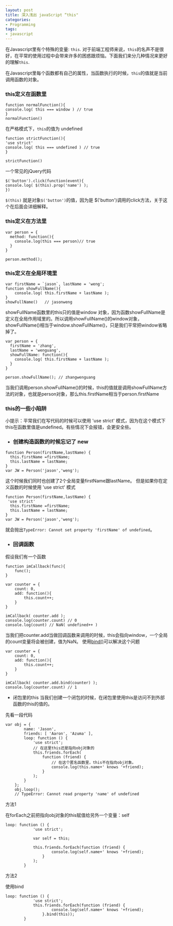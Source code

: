 ```yaml
---
layout: post
title: 深入浅出 javaScript “this" 
categories:
- Programming
tags:
- javascript
---
```


在Javascript里有个特殊的变量: `this`. 对于前端工程师来说，`this`的名声不是很好，在平常的使用过程中会带来许多的困惑跟烦恼。下面我们来分几种情况来更好的理解`this`.


在Javascript里每个函数都有自己的属性，当函数执行的时候，`this`的值就是当前调用函数的对象。

###  this定义在函数里


```
function normalFunction(){
console.log( this === window ) // true
}
normalFunction()

```

在严格模式下，`this`的值为 undefined

```
function strictFunction(){
'use strict'
console.log( this === undefined ) // true
}

strictFunction()
```


一个常见的jQuery代码
```
$('button').click(function(event){
console.log( $(this).prop('name') );
})

```
`$(this)` 就是对象`$('button')`的值，因为是 $('button')调用的click方法，关于这个在后面会详细解释。

### this定义在方法里

```
var person = {
  method: function(){
	console.log(this === person)// true
  }
}

person.method();
```

### this定义在全局环境里

```
var firstName = `jason`, lastName = 'weng';
function showFullName(){
	console.log( this.firstName + lastName ); 
}
showFullName()   // jasonweng
```
showFullName函数里的this只的值是window 对象，因为函数showFullName是定义在全局作用域里的。所以调用showFullName()的window对象，showFullName()相当于window.showFullName()，只是我们平常把window省略掉了。



```
var person = {
  firstName = 'zhang',
  lastName = 'wenguang',
  showFullName: function(){
	console.log( this.firstName + lastName ); 
  }
}

person.showFullName(); // zhangwenguang
```
当我们调用person.showFullName()的时候，this的值就是调用showFullName方法的对象，也就是person对象，那么this.firstName相当于person.firstName


### this的一些小陷阱

小提示：平常我们在写代码的时候可以使用 'use strict' 模式，因为在这个模式下 this在函数里值是undefined。有些情况下会报错，会更安全些。

- ### 创建构造函数的时候忘记了 new

```
function Person(firstName,lastName) {
  this.firstName =firstName;
  this.lastName = lastName;
}
var JW = Person('jason','weng');
```
这个时候我们同时也创建了2个全局变量firstName跟lastName。
但是如果你在定义函数的时候使用 'use strict' 模式

```
function Person(firstName,lastName) {
 'use strict' 
  this.firstName =firstName;
  this.lastName = lastName;
}
var JW = Person('jason','weng');
```

就会抛出`TypeError: Cannot set property 'firstName' of undefined`。

- ### 回调函数

假设我们有一个函数

```
function imCallback(func){
	func();
}

```
```
var counter = {
	count: 0,
	add: function(){
		this.count++;
	}
}

imCallback( counter.add );
console.log(counter.count) // 0
console.log(count) // NaN( undefined++ )

```

当我们把counter.add当做回调函数来调用的时候，this会指向window，一个全局的count变量将会被创建，值为NaN。
使用[bind()](https://developer.mozilla.org/en-US/docs/Web/JavaScript/Reference/Global_Objects/Function/bind)可以解决这个问题

```
var counter = {
	count: 0,
	add: function(){
		this.count++;
	}
}

imCallback( counter.add.bind(counter) );
console.log(counter.count) // 1

```

- 闭包里的this
当我们创建一个闭包的时候，在闭包里使用this是访问不到外部函数的this的值的。

先看一段代码

```
var obj = {
        name: 'Jason',
        friends: [ 'Aaron', 'Azuma' ],
        loop: function () {
            'use strict';
            // 在这里this还是指向obj对象的
            this.friends.forEach(
                function (friend) {
                	// 在这个匿名函数里，this不在指向obj对象。
                    console.log(this.name+' knows '+friend);
                }
            );
        }
    };
    obj.loop();
    // TypeError: Cannot read property 'name' of undefined
```

方法1

在forEach之前把指向obj对象的this赋值给另外一个变量：self
```
loop: function () {
            'use strict';
            
            var self = this;
            
            this.friends.forEach(function (friend) {
                    console.log(self.name+' knows '+friend);
                }
            );
        }

```

方法2

使用bind
```
loop: function () {
            'use strict';            
            this.friends.forEach(function (friend) {
                    console.log(self.name+' knows '+friend);
                }.bind(this));
        }

```











